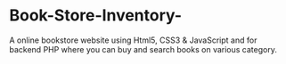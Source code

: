 # Book-Store-Inventory-
A online bookstore website using Html5, CSS3 &amp; JavaScript and for backend PHP where you can buy and search books on various category. 
